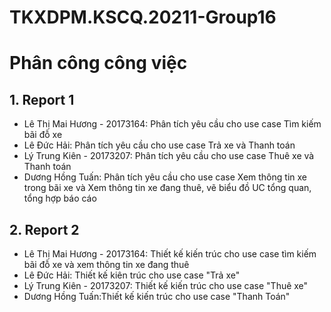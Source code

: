 # TKXDPM.KSCQ.20211-Group16

# Phân công công việc
## 1. Report 1
+ Lê Thị Mai Hương - 20173164: Phân tích yêu cầu cho use case Tìm kiếm bãi đỗ xe 
+ Lê Đức Hải: Phân tích yêu cầu cho use case Trả xe và Thanh toán
+ Lý Trung Kiên - 20173207: Phân tích yêu cầu cho use case Thuê xe và Thanh toán
+ Dương Hồng Tuấn: Phân tích yêu cầu cho use case Xem thông tin xe trong bãi xe và Xem thông tin xe đang thuê, vẽ biểu đồ UC tổng quan, tổng hợp báo cáo


## 2. Report 2
+ Lê Thị Mai Hương - 20173164: Thiết kế kiến trúc cho use case tìm kiếm bãi đỗ xe và xem thông tin xe đang thuê
+ Lê Đức Hải: Thiết kế kiên trúc cho use case "Trả xe"
+ Lý Trung Kiên - 20173207: Thiết kế kiến trúc cho use case "Thuê xe"
+ Dương Hồng Tuấn:Thiết kế kiến trúc cho use case "Thanh Toán"
